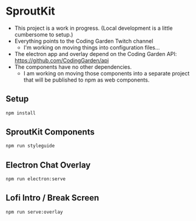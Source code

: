 # SproutKit

* This project is a work in progress. (Local development is a little cumbersome to setup.)
* Everything points to the Coding Garden Twitch channel
  * I'm working on moving things into configuration files...
* The electron app and overlay depend on the Coding Garden API: https://github.com/CodingGarden/api
* The components have no other dependencies.
  * I am working on moving those components into a separate project that will be published to npm as web components.

## Setup

```sh
npm install
```

## SproutKit Components

```sh
npm run styleguide
```

## Electron Chat Overlay

```sh
npm run electron:serve
```

## Lofi Intro / Break Screen

```sh
npm run serve:overlay
```